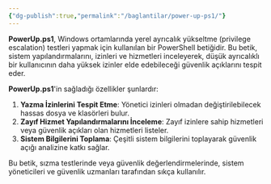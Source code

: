 ```yaml
---
{"dg-publish":true,"permalink":"/baglantilar/power-up-ps1/"}
---
```




**PowerUp.ps1**, Windows ortamlarında yerel ayrıcalık yükseltme (privilege escalation) testleri yapmak için kullanılan bir PowerShell betiğidir. Bu betik, sistem yapılandırmalarını, izinleri ve hizmetleri inceleyerek, düşük ayrıcalıklı bir kullanıcının daha yüksek izinler elde edebileceği güvenlik açıklarını tespit eder.

**PowerUp.ps1**'in sağladığı özellikler şunlardır:

1. **Yazma İzinlerini Tespit Etme**: Yönetici izinleri olmadan değiştirilebilecek hassas dosya ve klasörleri bulur.
2. **Zayıf Hizmet Yapılandırmalarını İnceleme**: Zayıf izinlere sahip hizmetleri veya güvenlik açıkları olan hizmetleri listeler.
3. **Sistem Bilgilerini Toplama**: Çeşitli sistem bilgilerini toplayarak güvenlik açığı analizine katkı sağlar.

Bu betik, sızma testlerinde veya güvenlik değerlendirmelerinde, sistem yöneticileri ve güvenlik uzmanları tarafından sıkça kullanılır.
